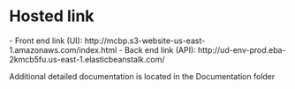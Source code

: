 <h1>Hosted link</h1>
- Front end link (UI): http://mcbp.s3-website-us-east-1.amazonaws.com/index.html
- Back end link (API): http://ud-env-prod.eba-2kmcb5fu.us-east-1.elasticbeanstalk.com/
  
Additional detailed documentation is located in the Documentation folder